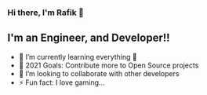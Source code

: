 ### Hi there, I'm Rafik 👋

## I'm an Engineer, and Developer!!

- 🌱 I’m currently learning everything 🤣
- 🥅 2021 Goals: Contribute more to Open Source projects
- 👯 I’m looking to collaborate with other developers
- ⚡ Fun fact: I love gaming...

